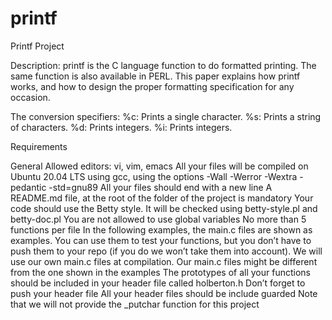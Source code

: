 # printf
Printf Project

Description:
printf is the C language function to do formatted printing. The same function is also available in PERL. This paper explains how printf works, and how to design the proper formatting specification for any occasion.

The conversion specifiers:
%c: Prints a single character.
%s: Prints a string of characters.
%d: Prints integers.
%i: Prints integers.

Requirements

General
Allowed editors: vi, vim, emacs
All your files will be compiled on Ubuntu 20.04 LTS using gcc, using the options -Wall -Werror -Wextra -pedantic -std=gnu89
All your files should end with a new line
A README.md file, at the root of the folder of the project is mandatory
Your code should use the Betty style. It will be checked using betty-style.pl and betty-doc.pl
You are not allowed to use global variables
No more than 5 functions per file
In the following examples, the main.c files are shown as examples. You can use them to test your functions, but you don’t have to push them to your repo (if you do we won’t take them into account). We will use our own main.c files at compilation. Our main.c files might be different from the one shown in the examples
The prototypes of all your functions should be included in your header file called holberton.h
Don’t forget to push your header file
All your header files should be include guarded
Note that we will not provide the _putchar function for this project

